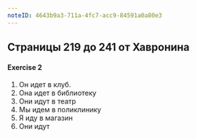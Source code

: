 ```yaml
---
noteID: 4643b9a3-711a-4fc7-acc9-84591a0a80e3
---
```

## Страницы 219 до 241 от Хавронина

#### Exercise 2
1. Он идет в клуб.
2. Она идет в библиотеку
3. Они идут в театр
4. Мы идем в поликлинику
5. Я иду в магазин
6. Они идут 